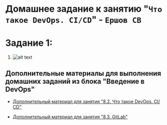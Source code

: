 # Домашнее задание к занятию "`Что такое DevOps. СI/СD`" - `Ершов СВ`

# Задание 1:
1. ![alt text](https://https://github.com/CTAJIUH58/8-02/tree/main/Task_1-1.png)


## Дополнительные материалы для выполнения домашних заданий из блока "Введение в DevOps"


- [Дополнительный материал для занятия "8.2. Что такое DevOps. СI/СD"](CICD/8.2-hw.md)

- [Дополнительный материал для занятия "8.3. GitLab"](https://github.com/netology-code/sdvps-materials/tree/main/gitlab)
